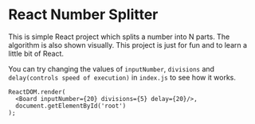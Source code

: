 # React Number Splitter
This is simple React project which splits a number into N parts. The algorithm is also shown visually. This project is just for fun and to learn a little bit of React.

You can try changing the values of `inputNumber`, `divisions` and `delay(controls speed of execution)` in `index.js` to see how it works.
```
ReactDOM.render(
  <Board inputNumber={20} divisions={5} delay={20}/>,
  document.getElementById('root')
);
```
